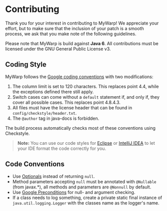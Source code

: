 Contributing
============

Thank you for your interest in contributing to MyWarp! We appreciate your effort, but to make sure that the inclusion of your patch is a smooth process, we ask that you make note of the following guidelines.

Please note that MyWarp is build against **Java 6**. All contributions must be licensed under the GNU General Public License v3.

Coding Style
---------
MyWarp follows the [Google coding conventions](https://google-styleguide.googlecode.com/svn-history/r130/trunk/javaguide.html) with two modifications:
1. The column limit is set to 120 characters. This replaces point 4.4, while the exceptions defined there still apply.
2. Switch cases can come without a `default` statement if, and only if, they cover all possible cases. This replaces point 4.8.4.3.
3. All files must have the license header that can be found in `config/checkstyle/header.txt`.
4. The `@author` tag in java-docs is forbidden.

The build process automatically checks most of these conventions using Checkstyle.

>**Note:** You can use our code styles for [Eclipse](https://code.google.com/p/google-styleguide/source/browse/trunk/eclipse-java-google-style.xml) or [IntelliJ IDEA](https://code.google.com/p/google-styleguide/source/browse/trunk/intellij-java-google-style.xml) to let your IDE format the code correctly for you.


Code Conventions
---------
* Use [Optionals](https://code.google.com/p/guava-libraries/wiki/UsingAndAvoidingNullExplained) instead of returning `null`.
* Method parameters accepting `null` must be annotated with `@Nullable` (from javax.*), all methods and parameters are `@Nonnull` by default.
* Use [Google Preconditions](https://code.google.com/p/guava-libraries/wiki/PreconditionsExplained) for null- and argument checking.
* If a class needs to log something, create a private static final instance of `java.util.logging.Logger` with the classes name as the logger's name.
